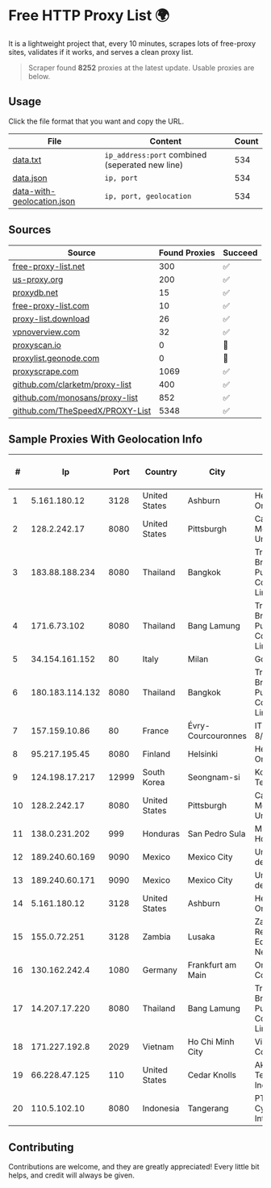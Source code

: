 
# Free HTTP Proxy List 🌍

It is a lightweight project that, every 10 minutes, scrapes lots of free-proxy sites, validates if it works, and serves a clean proxy list.


> Scraper found **8252** proxies at the latest update. Usable proxies are below.

## Usage

Click the file format that you want and copy the URL.


|File|Content|Count|
|----|-------|-----|
|[data.txt](https://raw.githubusercontent.com/themiralay/Proxy-List-World/master/data.txt)|`ip_address:port` combined (seperated new line)|534|
|[data.json](https://raw.githubusercontent.com/themiralay/Proxy-List-World/master/data.json)|`ip, port`|534|
|[data-with-geolocation.json](https://raw.githubusercontent.com/themiralay/Proxy-List-World/master/data-with-geolocation.json)|`ip, port, geolocation`|534|

## Sources

|Source|Found Proxies|Succeed|
|------|-------------|-------|
|[free-proxy-list.net](https://free-proxy-list.net)|300|✅|
|[us-proxy.org](https://www.us-proxy.org)|200|✅|
|[proxydb.net](http://proxydb.net)|15|✅|
|[free-proxy-list.com](https://free-proxy-list.com/?page=&port=&type%5B%5D=http&type%5B%5D=https&up_time=0&search=Search)|10|✅|
|[proxy-list.download](https://www.proxy-list.download/HTTP)|26|✅|
|[vpnoverview.com](https://vpnoverview.com/privacy/anonymous-browsing/free-proxy-servers)|32|✅|
|[proxyscan.io](https://www.proxyscan.io)|0|🚫|
|[proxylist.geonode.com](https://proxylist.geonode.com/api/proxy-list?limit=300&page=1&sort_by=lastChecked&sort_type=desc&protocols=http,https)|0|🚫|
|[proxyscrape.com](https://api.proxyscrape.com/v2/?request=displayproxies&protocol=http&timeout=10000&country=all&ssl=all&anonymity=all)|1069|✅|
|[github.com/clarketm/proxy-list](https://raw.githubusercontent.com/clarketm/proxy-list/master/proxy-list-raw.txt)|400|✅|
|[github.com/monosans/proxy-list](https://raw.githubusercontent.com/monosans/proxy-list/main/proxies/http.txt)|852|✅|
|[github.com/TheSpeedX/PROXY-List](https://raw.githubusercontent.com/TheSpeedX/PROXY-List/master/http.txt)|5348|✅|


## Sample Proxies With Geolocation Info

|#|Ip|Port|Country|City|Internet Service Provider|
|-|--|----|-------|----|-------------------------|
|1|5.161.180.12|3128|United States|Ashburn|Hetzner Online GmbH|
|2|128.2.242.17|8080|United States|Pittsburgh|Carnegie Mellon University|
|3|183.88.188.234|8080|Thailand|Bangkok|Triple T Broadband Public Company Limited|
|4|171.6.73.102|8080|Thailand|Bang Lamung|Triple T Broadband Public Company Limited|
|5|34.154.161.152|80|Italy|Milan|Google LLC|
|6|180.183.114.132|8080|Thailand|Bangkok|Triple T Broadband Public Company Limited|
|7|157.159.10.86|80|France|Évry-Courcouronnes|IT-EVRY-8/22|
|8|95.217.195.45|8080|Finland|Helsinki|Hetzner Online GmbH|
|9|124.198.17.217|12999|South Korea|Seongnam-si|Korea Telecom|
|10|128.2.242.17|8080|United States|Pittsburgh|Carnegie Mellon University|
|11|138.0.231.202|999|Honduras|San Pedro Sula|Multicable De Honduras|
|12|189.240.60.169|9090|Mexico|Mexico City|Uninet S.A. de C.V.|
|13|189.240.60.171|9090|Mexico|Mexico City|Uninet S.A. de C.V.|
|14|5.161.180.12|3128|United States|Ashburn|Hetzner Online GmbH|
|15|155.0.72.251|3128|Zambia|Lusaka|Zambia Research and Education Network|
|16|130.162.242.4|1080|Germany|Frankfurt am Main|Oracle Corporation|
|17|14.207.17.220|8080|Thailand|Bang Lamung|Triple T Broadband Public Company Limited|
|18|171.227.192.8|2029|Vietnam|Ho Chi Minh City|Viettel Corporation|
|19|66.228.47.125|110|United States|Cedar Knolls|Akamai Technologies, Inc.|
|20|110.5.102.10|8080|Indonesia|Tangerang|PT Orion Cyber Internet|



## Contributing

Contributions are welcome, and they are greatly appreciated! Every
little bit helps, and credit will always be given.

